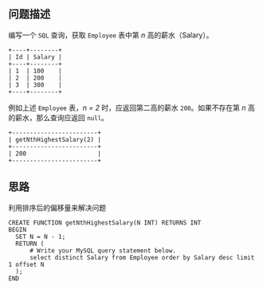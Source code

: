 ## 问题描述

编写一个 `SQL` 查询，获取 `Employee` 表中第 $n$ 高的薪水（Salary）。

```
+----+--------+
| Id | Salary |
+----+--------+
| 1  | 100    |
| 2  | 200    |
| 3  | 300    |
+----+--------+
```

例如上述 `Employee` 表，*n = 2* 时，应返回第二高的薪水 `200`。如果不存在第 *n* 高的薪水，那么查询应返回 `null`。

```
+------------------------+
| getNthHighestSalary(2) |
+------------------------+
| 200                    |
+------------------------+
```

## 思路

利用排序后的偏移量来解决问题

```mysql
CREATE FUNCTION getNthHighestSalary(N INT) RETURNS INT
BEGIN
  SET N = N - 1;  
  RETURN (
      # Write your MySQL query statement below.
      select distinct Salary from Employee order by Salary desc limit 1 offset N
  );
END
```

